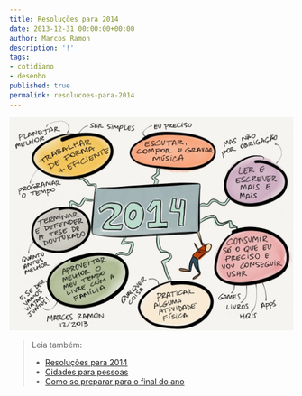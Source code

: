 ```yaml
---
title: Resoluções para 2014
date: 2013-12-31 00:00:00+00:00
author: Marcos Ramon
description: '!'
tags:
- cotidiano
- desenho
published: true
permalink: resolucoes-para-2014
---
```

<img src="/assets/img/2014.jpg">



> Leia também:
> - <a href="/resolucoes-para-2014">Resoluções para 2014</a>
> - <a href="/cidades-para-pessoas">Cidades para pessoas</a>
> - <a href="/como-se-preparar-para-o-final-do-ano">Como se preparar para o final do ano</a>
